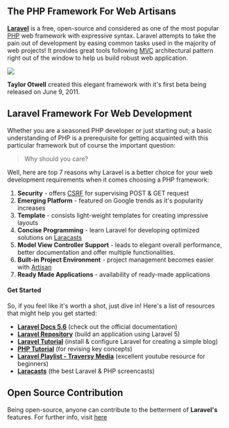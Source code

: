 ## The PHP Framework For Web Artisans

[**Laravel**][1] is a free, open-source and considered as one of the most popular [PHP][2] web framework with expressive syntax. Laravel attempts to take the pain out of development by easing common tasks used in the majority of web projects! It provides great tools following [MVC][3] architectural pattern right out of the window to help us build robust web application.

![](https://pbiswas101.files.wordpress.com/2018/07/laravel.png?w=521&h=336)

**Taylor Otwell** created this elegant framework with it's first beta being released on June 9, 2011.

## Laravel Framework For Web Development

Whether you are a seasoned PHP developer or just starting out; a basic understanding of PHP is a prerequisite for getting acquainted with this particular framework but of course the important question:

> Why should you care?

Well, here are top 7 reasons why Laravel is a better choice for your web development requirements when it comes choosing a PHP framework:

1. **Security** - offers [CSRF][4] for supervising POST & GET request
2. **Emerging Platform** - featured on Google trends as it's popularity increases
3. **Template** - consists light-weight templates for creating impressive layouts
4. **Concise Programming** - learn Laravel for developing optimized solutions on [Laracasts][5]
5. **Model View Controller Support** - leads to elegant overall performance, better documentation and offer multiple functionalities.
6. **Built-in Project Environment** - project management becomes easier with [Artisan][6]
7. **Ready Made Applications** - availability of ready-made applications

#### Get Started

So, if you feel like it's worth a shot, just dive in! Here's a list of resources that might help you get started:

- [**Laravel Docs 5.6**][7] (check out the official documentation)
- [**Laravel Repository**][8] (build an application using Laravel 5)
- [**Laravel Tutorial**][9] (install & configure Laravel for creating a simple blog)
- [**PHP Tutorial**][10] (for revising key concepts)
- [**Laravel Playlist - Traversy Media**][11] (excellent youtube resource for beginners)
- [**Laracasts**][5] (the best Laravel & PHP screencasts)

## Open Source Contribution

Being open-source, anyone can contribute to the betterment of **Laravel's** features. For further info, visit [here][12]

[1]: https://laravel.com/
[2]: https://en.wikipedia.org/wiki/PHP
[3]: https://en.wikipedia.org/wiki/Model%E2%80%93view%E2%80%93controller
[4]: https://en.wikipedia.org/wiki/Cross-site_request_forgery
[5]: https://laracasts.com/
[6]: https://laravel.com/docs/5.6/artisan
[7]: https://laravel.com/docs/5.6
[8]: https://github.com/laravel/laravel
[9]: https://medium.com/laravel-myanmar/tutorials-laravel-blog-f066f2e59588
[10]: https://www.w3schools.com/pHP/default.asp
[11]: https://www.youtube.com/watch?v=EU7PRmCpx-0&list=PLillGF-RfqbYhQsN5WMXy6VsDMKGadrJ-
[12]: https://github.com/laravel/framework
